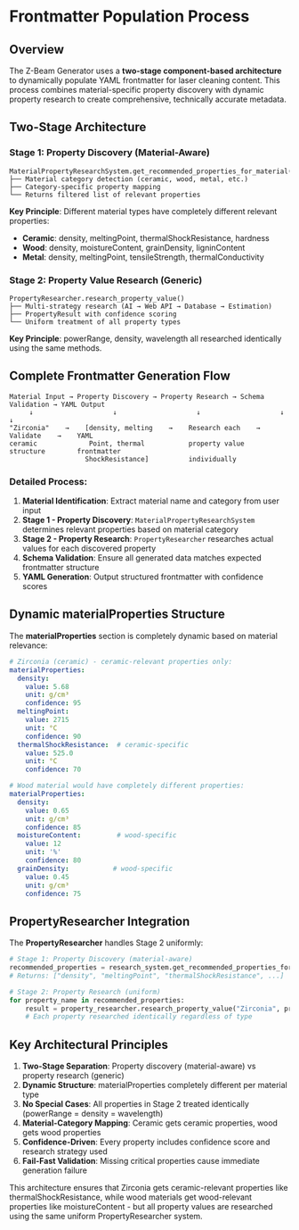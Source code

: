 # Frontmatter Population Process

## Overview

The Z-Beam Generator uses a **two-stage component-based architecture** to dynamically populate YAML frontmatter for laser cleaning content. This process combines material-specific property discovery with dynamic property research to create comprehensive, technically accurate metadata.

## Two-Stage Architecture

### Stage 1: Property Discovery (Material-Aware)
```
MaterialPropertyResearchSystem.get_recommended_properties_for_material()
├── Material category detection (ceramic, wood, metal, etc.)  
├── Category-specific property mapping
└── Returns filtered list of relevant properties
```

**Key Principle**: Different material types have completely different relevant properties:
- **Ceramic**: density, meltingPoint, thermalShockResistance, hardness
- **Wood**: density, moistureContent, grainDensity, ligninContent  
- **Metal**: density, meltingPoint, tensileStrength, thermalConductivity

### Stage 2: Property Value Research (Generic)
```
PropertyResearcher.research_property_value()
├── Multi-strategy research (AI → Web API → Database → Estimation)
├── PropertyResult with confidence scoring
└── Uniform treatment of all property types
```

**Key Principle**: powerRange, density, wavelength all researched identically using the same methods.

## Complete Frontmatter Generation Flow

```
Material Input → Property Discovery → Property Research → Schema Validation → YAML Output
     ↓                    ↓                    ↓                    ↓              ↓
"Zirconia"    →    [density, melting    →    Research each    →    Validate    →    YAML
ceramic             Point, thermal           property value        structure        frontmatter
                   ShockResistance]          individually
```

### Detailed Process:

1. **Material Identification**: Extract material name and category from user input
2. **Stage 1 - Property Discovery**: `MaterialPropertyResearchSystem` determines relevant properties based on material category
3. **Stage 2 - Property Research**: `PropertyResearcher` researches actual values for each discovered property  
4. **Schema Validation**: Ensure all generated data matches expected frontmatter structure
5. **YAML Generation**: Output structured frontmatter with confidence scores

## Dynamic materialProperties Structure

The **materialProperties** section is completely dynamic based on material relevance:

```yaml
# Zirconia (ceramic) - ceramic-relevant properties only:
materialProperties:
  density:
    value: 5.68
    unit: g/cm³
    confidence: 95
  meltingPoint:
    value: 2715
    unit: °C  
    confidence: 90
  thermalShockResistance:  # ceramic-specific
    value: 525.0
    unit: °C
    confidence: 70

# Wood material would have completely different properties:
materialProperties:
  density:
    value: 0.65
    unit: g/cm³
    confidence: 85
  moistureContent:         # wood-specific
    value: 12
    unit: '%'
    confidence: 80
  grainDensity:           # wood-specific
    value: 0.45
    unit: g/cm³
    confidence: 75
```

## PropertyResearcher Integration

The **PropertyResearcher** handles Stage 2 uniformly:

```python
# Stage 1: Property Discovery (material-aware)
recommended_properties = research_system.get_recommended_properties_for_material("Zirconia")
# Returns: ["density", "meltingPoint", "thermalShockResistance", ...]

# Stage 2: Property Research (uniform)
for property_name in recommended_properties:
    result = property_researcher.research_property_value("Zirconia", property_name)
    # Each property researched identically regardless of type
```

## Key Architectural Principles

1. **Two-Stage Separation**: Property discovery (material-aware) vs property research (generic)
2. **Dynamic Structure**: materialProperties completely different per material type
3. **No Special Cases**: All properties in Stage 2 treated identically (powerRange = density = wavelength)
4. **Material-Category Mapping**: Ceramic gets ceramic properties, wood gets wood properties
5. **Confidence-Driven**: Every property includes confidence score and research strategy used
6. **Fail-Fast Validation**: Missing critical properties cause immediate generation failure

This architecture ensures that Zirconia gets ceramic-relevant properties like thermalShockResistance, while wood materials get wood-relevant properties like moistureContent - but all property values are researched using the same uniform PropertyResearcher system.